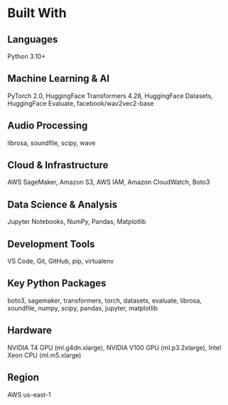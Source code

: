 # Built With

## Languages
Python 3.10+

## Machine Learning & AI
PyTorch 2.0, HuggingFace Transformers 4.28, HuggingFace Datasets, HuggingFace Evaluate, facebook/wav2vec2-base

## Audio Processing
librosa, soundfile, scipy, wave

## Cloud & Infrastructure
AWS SageMaker, Amazon S3, AWS IAM, Amazon CloudWatch, Boto3

## Data Science & Analysis
Jupyter Notebooks, NumPy, Pandas, Matplotlib

## Development Tools
VS Code, Git, GitHub, pip, virtualenv

## Key Python Packages
boto3, sagemaker, transformers, torch, datasets, evaluate, librosa, soundfile, numpy, scipy, pandas, jupyter, matplotlib

## Hardware
NVIDIA T4 GPU (ml.g4dn.xlarge), NVIDIA V100 GPU (ml.p3.2xlarge), Intel Xeon CPU (ml.m5.xlarge)

## Region
AWS us-east-1

